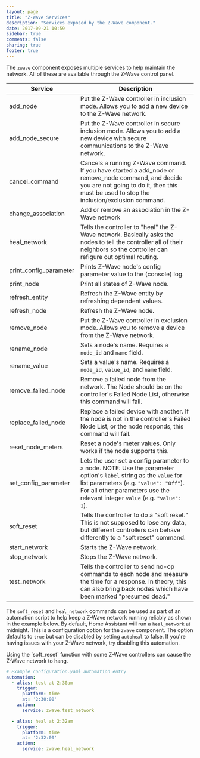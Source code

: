 ```yaml
---
layout: page
title: "Z-Wave Services"
description: "Services exposed by the Z-Wave component."
date: 2017-09-21 10:59
sidebar: true
comments: false
sharing: true
footer: true
---
```


The `zwave` component exposes multiple services to help maintain the network. All of these are available through the Z-Wave control panel.

| Service                | Description                                                                                                                                  |
| ---------------------- | -------------------------------------------------------------------------------------------------------------------------------------------- |
| add_node               | Put the Z-Wave controller in inclusion mode. Allows you to add a new device to the Z-Wave network.                                           |
| add_node_secure        | Put the Z-Wave controller in secure inclusion mode. Allows you to add a new device with secure communications to the Z-Wave network.         |
| cancel_command         | Cancels a running Z-Wave command. If you have started a add_node or remove_node command, and decide you are not going to do it, then this must be used to stop the inclusion/exclusion command. |
| change_association     | Add or remove an association in the Z-Wave network                                                                                           |
| heal_network           | Tells the controller to "heal" the Z-Wave network. Basically asks the nodes to tell the controller all of their neighbors so the controller can refigure out optimal routing.             |
| print_config_parameter | Prints Z-Wave node's config parameter value to the (console) log.                                                                            |
| print_node             | Print all states of Z-Wave node.                                                                                                             |
| refresh_entity         | Refresh the Z-Wave entity by refreshing dependent values.                                                                                    |
| refresh_node           | Refresh the Z-Wave node.                                                                                                                     |
| remove_node            | Put the Z-Wave controller in exclusion mode. Allows you to remove a device from the Z-Wave network.                                          |
| rename_node            | Sets a node's name. Requires a `node_id` and `name` field.                                                                                   |
| rename_value           | Sets a value's name. Requires a `node_id`, `value_id`, and `name` field.                                                                     |
| remove_failed_node     | Remove a failed node from the network. The Node should be on the controller's Failed Node List, otherwise this command will fail.            |
| replace_failed_node    | Replace a failed device with another. If the node is not in the controller's Failed Node List, or the node responds, this command will fail. |
| reset_node_meters      | Reset a node's meter values. Only works if the node supports this.                                                                           |
| set_config_parameter   | Lets the user set a config parameter to a node. NOTE: Use the parameter option's `label` string as the `value` for list parameters (e.g. `"value": "Off"`). For all other parameters use the relevant integer `value` (e.g. `"value": 1`). |
| soft_reset             | Tells the controller to do a "soft reset." This is not supposed to lose any data, but different controllers can behave differently to a "soft reset" command. |
| start_network          | Starts the Z-Wave network.                                                                                                                   |
| stop_network           | Stops the Z-Wave network.                                                                                                                    |
| test_network           | Tells the controller to send no-op commands to each node and measure the time for a response. In theory, this can also bring back nodes which have been marked "presumed dead."             |

The `soft_reset` and `heal_network` commands can be used as part of an automation script to help keep a Z-Wave network running reliably as shown in the example below. By default, Home Assistant will run a `heal_network` at midnight. This is a configuration option for the `zwave` component. The option defaults to `true` but can be disabled by setting `autoheal` to false. If you're having issues with your Z-Wave network, try disabling this automation.

<p class='note'>
Using the `soft_reset` function with some Z-Wave controllers can cause the Z-Wave network to hang.
</p>

```yaml
# Example configuration.yaml automation entry
automation:
  - alias: test at 2:30am
    trigger:
      platform: time
      at: '2:30:00'
    action:
      service: zwave.test_network

  - alias: heal at 2:32am
    trigger:
      platform: time
      at: '2:32:00'
    action:
      service: zwave.heal_network
```
